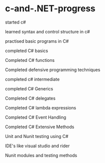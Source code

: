 # c-and-.NET-progress

started c# 

learned syntax and control structure in c#

practised basic programs in C#

completed C# basics 

Completed C# functions 

Completed defensive programming techniques

completed c# intermediate

completed C# Generics

Completed C# delegates

Completed C# lambda expressions

Completed C# Event Handling

Completed C# Extensive Methods

Unit and Nunit testing using C#

IDE's like visual studio and rider

Nunit modules and testing methods
